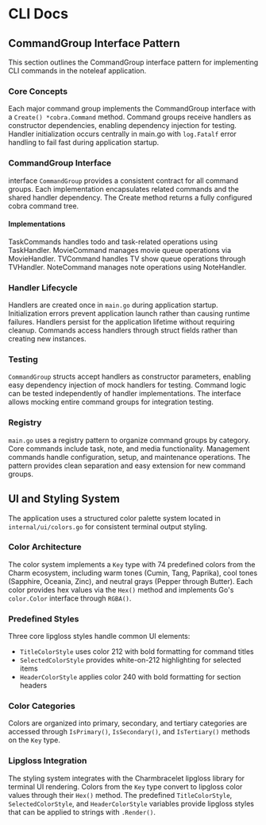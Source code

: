 # CLI Docs

## CommandGroup Interface Pattern

This section outlines the CommandGroup interface pattern for implementing CLI commands in the noteleaf application.

### Core Concepts

Each major command group implements the CommandGroup interface with a `Create() *cobra.Command` method. Command groups receive handlers as constructor dependencies, enabling dependency injection for testing. Handler initialization occurs centrally in main.go with `log.Fatalf` error handling to fail fast during application startup.

### CommandGroup Interface

interface `CommandGroup` provides a consistent contract for all command groups. Each implementation encapsulates related commands and the shared handler dependency. The Create method returns a fully configured cobra command tree.

#### Implementations

TaskCommands handles todo and task-related operations using TaskHandler. MovieCommand manages movie queue operations via MovieHandler.
TVCommand handles TV show queue operations through TVHandler. NoteCommand manages note operations using NoteHandler.

### Handler Lifecycle

Handlers are created once in `main.go` during application startup. Initialization errors prevent application launch rather than causing runtime failures.
Handlers persist for the application lifetime without requiring cleanup. Commands access handlers through struct fields rather than creating new instances.

### Testing

`CommandGroup` structs accept handlers as constructor parameters, enabling easy dependency injection of mock handlers for testing.
Command logic can be tested independently of handler implementations. The interface allows mocking entire command groups for integration testing.

### Registry

`main.go` uses a registry pattern to organize command groups by category. Core commands include task, note, and media functionality.
Management commands handle configuration, setup, and maintenance operations. The pattern provides clean separation and easy extension for new command groups.

## UI and Styling System

The application uses a structured color palette system located in `internal/ui/colors.go` for consistent terminal output styling.

### Color Architecture

The color system implements a `Key` type with 74 predefined colors from the Charm ecosystem, including warm tones (Cumin, Tang, Paprika), cool tones (Sapphire, Oceania, Zinc), and neutral grays (Pepper through Butter). Each color provides hex values via the `Hex()` method and implements Go's `color.Color` interface through `RGBA()`.

### Predefined Styles

Three core lipgloss styles handle common UI elements:

- `TitleColorStyle` uses color 212 with bold formatting for command titles
- `SelectedColorStyle` provides white-on-212 highlighting for selected items
- `HeaderColorStyle` applies color 240 with bold formatting for section headers

### Color Categories

Colors are organized into primary, secondary, and tertiary categories are accessed through `IsPrimary()`, `IsSecondary()`, and `IsTertiary()` methods on the `Key` type.

### Lipgloss Integration

The styling system integrates with the Charmbracelet lipgloss library for terminal UI rendering.
Colors from the `Key` type convert to lipgloss color values through their `Hex()` method. The predefined `TitleColorStyle`, `SelectedColorStyle`, and `HeaderColorStyle` variables provide lipgloss styles that can be applied to strings with `.Render()`.
